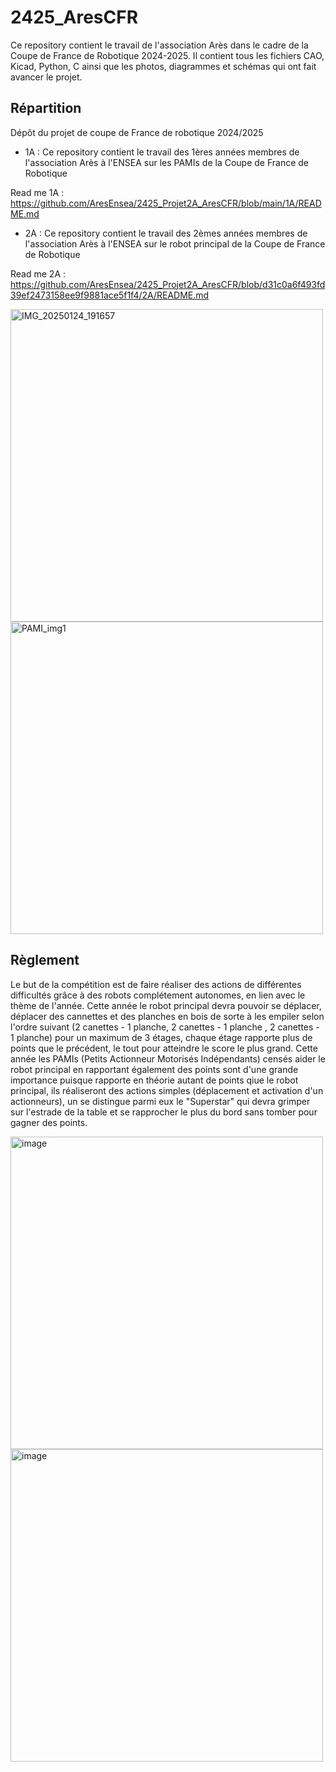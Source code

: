 # 2425_AresCFR
Ce repository contient le travail de l'association Arès dans le cadre de la Coupe de France de Robotique 2024-2025. Il contient tous les fichiers CAO, Kicad, Python, C ainsi que les photos, diagrammes et schémas qui ont fait avancer le projet.

## Répartition
Dépôt du projet de coupe de France de robotique 2024/2025
- 1A : Ce repository contient le travail des 1ères années membres de l'association Arès à l'ENSEA sur les PAMIs de la Coupe de France de Robotique

Read me 1A :
      https://github.com/AresEnsea/2425_Projet2A_AresCFR/blob/main/1A/README.md
      
- 2A : Ce repository contient le travail des 2èmes années membres de l'association Arès à l'ENSEA sur le robot principal de la Coupe de France de Robotique

Read me 2A :
      https://github.com/AresEnsea/2425_Projet2A_AresCFR/blob/d31c0a6f493fd39ef2473158ee9f9881ace5f1f4/2A/README.md

<img src="https://github.com/user-attachments/assets/f719fcd2-1e79-4abe-89d7-a2176633c4ac" alt="IMG_20250124_191657" width="500"/>
<img src="https://github.com/user-attachments/assets/45f6e25f-2a6f-4edc-9d75-9a7a13105c7d" alt="PAMI_img1" width="500"/>


## Règlement
Le but de la compétition est de faire réaliser des actions de différentes difficultés grâce à des robots complétement autonomes, en lien avec le thème de l'année. Cette année le robot principal devra pouvoir se déplacer, déplacer des cannettes et des planches en bois de sorte à les empiler selon l'ordre suivant (2 canettes - 1 planche, 2 canettes - 1 planche , 2 canettes - 1 planche) pour un maximum de 3 étages, chaque étage rapporte plus de points que le précédent, le tout pour atteindre le score le plus grand. Cette année les PAMIs (Petits Actionneur Motorisés Indépendants) censés aider le robot principal en rapportant également des points sont d'une grande importance puisque rapporte en théorie autant de points qiue le robot principal, ils réaliseront des actions simples (déplacement et activation d'un actionneurs), un se distingue parmi eux le "Superstar" qui devra grimper sur l'estrade de la table et se rapprocher le plus du bord sans tomber pour gagner des points.

<img src="https://github.com/user-attachments/assets/a6300a36-e328-420a-aa51-a023f629f76c" alt="image" width="500"/>
<img src="https://github.com/user-attachments/assets/b96aa175-f7d3-4dc1-903e-3187cf72d416" alt="image" width="500"/>
